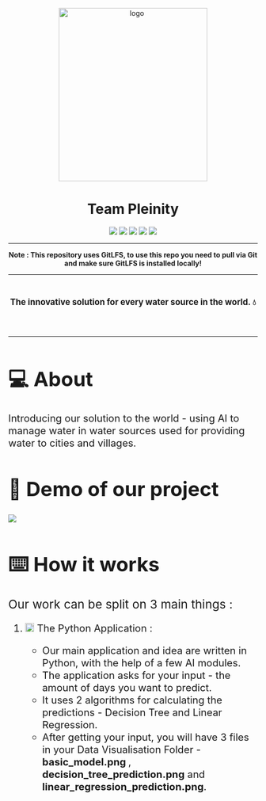 <p align = "center">
  <img src = "logo.png" alt = "logo" width = 300px height = 350px>
  </p>
  </p>
  <h1 align = "center"> Team Pleinity </h1>
  <p align = "center">
   <img src = "https://img.shields.io/github/languages/count/SSIvanov19/pleinity-team?style=for-the-badge">
   <img src = "https://img.shields.io/github/contributors/SSIvanov19/pleinity-team?style=for-the-badge">
   <img src = "https://img.shields.io/github/repo-size/SSIvanov19/pleinity-team?style=for-the-badge">
   <img src = "https://img.shields.io/github/last-commit/SSIvanov19/pleinity-team?style=for-the-badge">
   <img src = "https://img.shields.io/github/languages/top/SSIvanov19/pleinity-team?style=for-the-badge">
  </p>

   <hr>
   <p align = "center">
   <strong>                                                                                                      
  Note : This repository uses GitLFS, to use this repo you need to pull via Git and make sure GitLFS is installed locally!
  </strong>  </p >
  <hr><br>
  <p align = "center" style:"font-size:4em">
  <strong><big>
   The innovative solution for every water source in the world. 💧
  </strong><big>
  </p><br><hr>
  <h1>💻 About  </h1>
  <p>
    Introducing our solution to the world - using AI to manage water in water sources used for providing water to cities and villages. 
  </p>
  <h1>🎥 Demo of our project </h1>
  <img src  = "gifs/Dam.gif">
  <h1>⌨️ How it works</h1>
  <p><big>Our work can be split on 3 main things :</p></big>
  <ol>
    <li><img src="https://emoji.gg/assets/emoji/py.png" width="18px" height="18px" alt="py" > The Python Application :  </li>
    <ul><li>Our main application and idea are written in Python, with the help of a few AI modules. </li> 
   <li> The application asks for your input - the amount of days you want to predict. </li>
   <li> It uses 2 algorithms for calculating the predictions - Decision Tree and Linear Regression. </li>
   <li>After getting your input, you will have 3 files in your Data Visualisation Folder -<strong> basic_model.png </strong>, <strong>decision_tree_prediction.png</strong>
   and <strong>linear_regression_prediction.png</strong>.</li>
   </ul>
  </ol>
